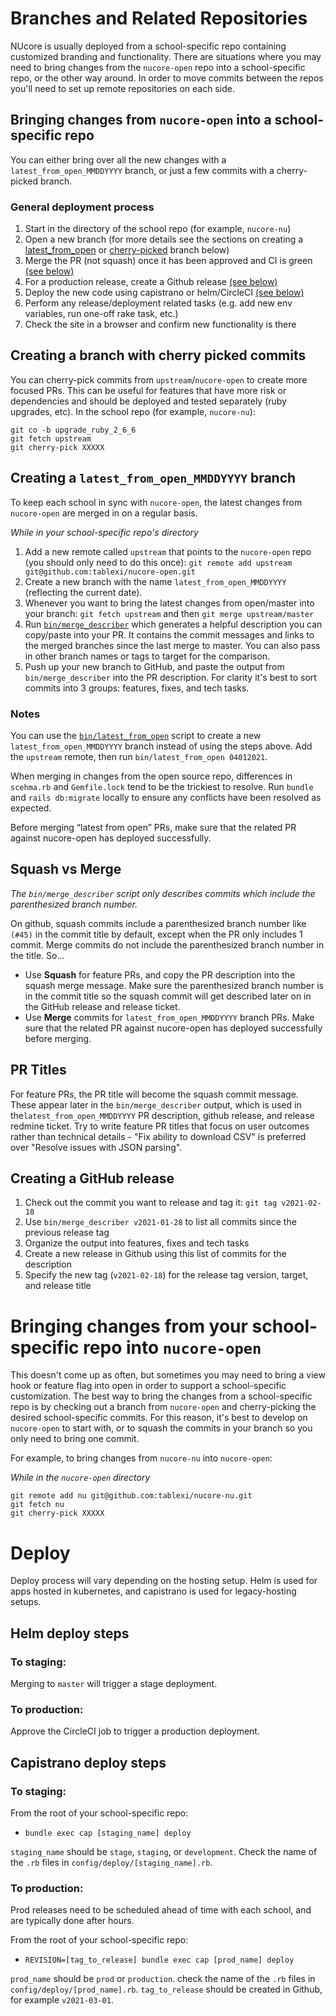 # Branches and Related Repositories

NUcore is usually deployed from a school-specific repo containing customized branding
and functionality. There are situations where you may need to bring changes
from the `nucore-open` repo into a school-specific repo, or the other way around.
In order to move commits between the repos you'll need to set up remote
repositories on each side.

## Bringing changes from `nucore-open` into a school-specific repo

You can either bring over all the new changes with a `latest_from_open_MMDDYYYY` branch,
or just a few commits with a cherry-picked branch.

### General deployment process

1. Start in the directory of the school repo (for example, `nucore-nu`)
1. Open a new branch (for more details see the sections on creating a [latest_from_open](#creating-a-latest_from_open_mmddyyyy-branch) or [cherry-picked](#creating-a-branch-with-cherry-picked-commits) branch below)
1. Merge the PR (not squash) once it has been approved and CI is green [(see below)](#squash-vs-merge)
1. For a production release, create a Github release [(see below)](#creating-a-github-release)
1. Deploy the new code using capistrano or helm/CircleCI [(see below)](#deploy)
1. Perform any release/deployment related tasks (e.g. add new env variables, run one-off rake task, etc.)
1. Check the site in a browser and confirm new functionality is there

## Creating a branch with cherry picked commits
You can cherry-pick commits from `upstream`/`nucore-open` to create more focused PRs.
This can be useful for features that have more risk or dependencies and should be deployed
and tested separately (ruby upgrades, etc).  In the school repo (for example, `nucore-nu`):
```
git co -b upgrade_ruby_2_6_6
git fetch upstream
git cherry-pick XXXXX
```

## Creating a `latest_from_open_MMDDYYYY` branch

To keep each school in sync with `nucore-open`, the latest changes from `nucore-open` are merged in on a regular basis.

_While in your school-specific repo's directory_

1. Add a new remote called `upstream` that points to the `nucore-open` repo
(you should only need to do this once): `git remote add upstream git@github.com:tablexi/nucore-open.git`
1. Create a new branch with the name `latest_from_open_MMDDYYYY` (reflecting the current date).
1. Whenever you want to bring the latest changes from open/master into your branch: `git fetch upstream` and then `git merge upstream/master`
1. Run [`bin/merge_describer`](bin/merge_describer) which generates a helpful description you can copy/paste into your PR.  It contains the commit messages and links to the merged branches since the last merge to master.  You can also pass in other branch names or tags to target for the comparison.
1. Push up your new branch to GitHub, and paste the output from `bin/merge_describer` into the PR description.  For clarity it's best to sort commits into 3 groups: features, fixes, and tech tasks.

### Notes

You can use the [`bin/latest_from_open`](bin/latest_from_open) script to create a new `latest_from_open_MMDDYYYY` branch instead of using the steps above.  Add the `upstream` remote, then run `bin/latest_from_open 04012021`.

When merging in changes from the open source repo, differences in `scehma.rb` and `Gemfile.lock` tend to be the trickiest to resolve.  Run `bundle` and `rails db:migrate` locally to ensure any conflicts have been resolved as expected.

Before merging “latest from open” PRs, make sure that the related PR against nucore-open has deployed successfully.

## Squash vs Merge

*The `bin/merge_describer` script only describes commits which include the parenthesized branch number.*

On github, squash commits include a parenthesized branch number like `(#45)` in the commit title by default, except when the PR only includes 1 commit. Merge commits do not include the parenthesized branch number in the title. So...

* Use **Squash** for feature PRs, and copy the PR description into the squash merge message.  Make sure the parenthesized branch number is in the commit title so the squash commit will get described later on in the GitHub release and release ticket.
* Use **Merge** commits for `latest_from_open_MMDDYYYY` branch PRs.  Make sure that the related PR against nucore-open has deployed successfully before merging.

## PR Titles

For feature PRs, the PR title will become the squash commit message. These appear later in the `bin/merge_describer` output, which is used in the`latest_from_open_MMDDYYYY` PR description, github release, and release redmine ticket. Try to write feature PR titles that focus on user outcomes rather than technical details - "Fix ability to download CSV" is preferred over "Resolve issues with JSON parsing".

## Creating a GitHub release

1. Check out the commit you want to release and tag it: `git tag v2021-02-18`
1. Use `bin/merge_describer v2021-01-28` to list all commits since the previous release tag
1. Organize the output into features, fixes and tech tasks
1. Create a new release in Github using this list of commits for the description
1. Specify the new tag (`v2021-02-18`) for the release tag version, target, and release title

# Bringing changes from your school-specific repo into `nucore-open`

This doesn't come up as often, but sometimes you may need to bring a view hook or feature flag into open in order to support a school-specific customization.
The best way to bring the changes from a school-specific repo is by checking out a branch from `nucore-open` and cherry-picking the desired school-specific commits. For this reason, it's best to develop on `nucore-open` to start with, or to squash the commits in your branch so you only need to bring one commit.

For example, to bring changes from `nucore-nu` into `nucore-open`:

_While in the `nucore-open` directory_

```
git remote add nu git@github.com:tablexi/nucore-nu.git
git fetch nu
git cherry-pick XXXXX
```

# Deploy

Deploy process will vary depending on the hosting setup.
Helm is used for apps hosted in kubernetes, and capistrano is used for legacy-hosting setups.

## Helm deploy steps

### To staging:

Merging to `master` will trigger a stage deployment.

### To production:

Approve the CircleCI job to trigger a production deployment.

## Capistrano deploy steps

### To staging:

From the root of your school-specific repo:

- `bundle exec cap [staging_name] deploy`

`staging_name` should be `stage`, `staging`, or `development`.  Check the name of the `.rb` files in `config/deploy/[staging_name].rb`.

### To production:

Prod releases need to be scheduled ahead of time with each school, and are typically done after hours.

From the root of your school-specific repo:

- `REVISION=[tag_to_release] bundle exec cap [prod_name] deploy`

`prod_name` should be `prod` or `production`. check the name of the `.rb` files in `config/deploy/[prod_name].rb`.
`tag_to_release` should be created in Github, for example `v2021-03-01`.
